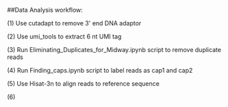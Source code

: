 ##Data Analysis workflow:

(1) Use cutadapt to remove 3' end DNA adaptor

(2) Use umi_tools to extract 6 nt UMI tag

(3) Run Eliminating_Duplicates_for_Midway.ipynb script to remove duplicate reads

(4) Run Finding_caps.ipynb script to label reads as cap1 and cap2

(5) Use Hisat-3n to align reads to reference sequence

(6) 
